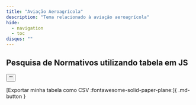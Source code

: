```yaml
---
title: "Aviação Aeroagrícola"
description: "Tema relacionado à aviação aeroagrícola"
hide:
  - navigation
  - toc
disqus: ""
---
```



## Pesquisa de Normativos utilizando tabela em JS

<script src="https://bossanova.uk/jspreadsheet/v4/jexcel.js"></script>
<script src="https://jsuites.net/v4/jsuites.js"></script>
<link rel="stylesheet" href="https://jsuites.net/v4/jsuites.css" type="text/css" />
<link rel="stylesheet" href="https://bossanova.uk/jspreadsheet/v4/jexcel.css" type="text/css" />

<div id="spreadsheet"></div>

<p><button id='download'>""</button></p>[Exportar minha tabela como CSV :fontawesome-solid-paper-plane:]{ .md-button }

<script>
var mySpreadsheet = jspreadsheet(document.getElementById('spreadsheet'), {
        data:[
            {
                name:'Paulo',
                id:'3',
                age:'40',
                gender:'Male'
            },
            {
                name:'Cosme Sergio',
                id:'4',
                age:'48',
                gender:'Male'
            },
            {
                name:'Jorgina Santos',
                id:'5',
                age:'32',
                gender:'Female'
            },
        ],
        columns: [
            {
                type:'text',
                width:'300',
                name:'id'
            },
            {
                type:'text',
                width:'200',
                name:'name'
            },
            {
                type:'text',
                width:'100',
                name:'age'
            },
            {
                type:'hidden',
                name:'gender'
            },
         ]
    });
 
document.getElementById('download').onclick = function () {
    mySpreadsheet.download();
}
</script>

<div id="spreadsheet2"></div>

<script>
    jexcel(document.getElementById('spreadsheet2'), {
        search:true,
        jsonHeaders:true,
        tableOverflow:false,
        pagination:10,
        data:[
            {
              "ementa": "Sistemas de oxigênio dos lavatórios.", 
              "norma": "RBAC-E 111 EMD 00", 
              "tornada_sem_efeito": "", 
              "alterada": "", 
              "data": "16/03/2012", 
              "outros": "", 
              "tipo_normatico": "RBAC-E", 
              "publicacao": "", 
              "revogada": "", 
              "em_vigor": "", 
              "anexos": "https://www.anac.gov.br/assuntos/legislacao/legislacao-1/rbha-e-rbac/rbac/rbac-e-111@@download/arquivo_norma/RBAC-E111EMD00.pdf"
            }, 
            {
              "ementa": "Requisitos de aeronavegabilidade: aeronaves de asas rotativas categoria normal. ", 
              "norma": "RBAC 027 EMD 46", 
              "tornada_sem_efeito": "", 
              "alterada": "", 
              "data": "13/06/2013", 
              "outros": "", 
              "tipo_normatico": "RBAC", 
              "publicacao": "", 
              "revogada": "", 
              "em_vigor": "", 
              "anexos": "https://www.anac.gov.br/assuntos/legislacao/legislacao-1/rbha-e-rbac/rbac/rbac-027@@download/arquivo_norma/RBAC27EMD46.pdf"
            }, 
            {
              "ementa": "Requisitos de aeronavegabilidade: aeronaves de asas rotativas categoria transporte. ", 
              "norma": "RBAC 029 EMD 53", 
              "tornada_sem_efeito": "", 
              "alterada": "", 
              "data": "13/06/2013", 
              "outros": "", 
              "tipo_normatico": "RBAC", 
              "publicacao": "", 
              "revogada": "", 
              "em_vigor": "", 
              "anexos": "https://www.anac.gov.br/assuntos/legislacao/legislacao-1/rbha-e-rbac/rbac/rbac-029@@download/arquivo_norma/RBAC29EMD53.pdf"
            }, 
            {
              "ementa": "Requisitos de aeronavegabilidade: balões livres tripulados.", 
              "norma": "RBAC 031 EMD 07", 
              "tornada_sem_efeito": "", 
              "alterada": "", 
              "data": "16/10/2015", 
              "outros": "", 
              "tipo_normatico": "RBAC", 
              "publicacao": "", 
              "revogada": "", 
              "em_vigor": "", 
              "anexos": "https://www.anac.gov.br/assuntos/legislacao/legislacao-1/rbha-e-rbac/rbac/rbac-031@@download/arquivo_norma/RBAC31EMD07.pdf"
            }, 
            {
              "ementa": "Requisitos de aeronavegabilidade: motores aeronáuticos. ", 
              "norma": "RBAC 033 EMD 28", 
              "tornada_sem_efeito": "", 
              "alterada": "", 
              "data": "22/04/2009", 
              "outros": "", 
              "tipo_normatico": "RBAC", 
              "publicacao": "", 
              "revogada": "", 
              "em_vigor": "", 
              "anexos": "https://www.anac.gov.br/assuntos/legislacao/legislacao-1/rbha-e-rbac/rbac/rbac-033@@download/arquivo_norma/RBAC 33.pdf"
            }, 
            {
              "ementa": "Diretrizes de aeronavegabilidade ", 
              "norma": "RBAC 039 EMD 00", 
              "tornada_sem_efeito": "", 
              "alterada": "", 
              "data": "02/03/2011", 
              "outros": "", 
              "tipo_normatico": "RBAC", 
              "publicacao": "", 
              "revogada": "", 
              "em_vigor": "", 
              "anexos": "https://www.anac.gov.br/assuntos/legislacao/legislacao-1/rbha-e-rbac/rbac/rbac-039@@download/arquivo_norma/RBAC 39.pdf"
            }, 
            {
              "ementa": "Certificação operacional de aeroportos.", 
              "norma": "RBAC 139 EMD 05", 
              "tornada_sem_efeito": "", 
              "alterada": "", 
              "data": "17/12/2015", 
              "outros": "", 
              "tipo_normatico": "RBAC", 
              "publicacao": "", 
              "revogada": "", 
              "em_vigor": "", 
              "anexos": "https://www.anac.gov.br/assuntos/legislacao/legislacao-1/rbha-e-rbac/rbac/rbac-139@@download/arquivo_norma/RBAC139EMD05.pdf, https://www.anac.gov.br/assuntos/legislacao/legislacao-1/rbha-e-rbac/rbac/rbac-139@@download/anexo_norma/Perguntas e Respostas RBAC139_EMD05.pdf"
            }, 
            {
              "ementa": "Requisitos de aeronavegabilidade: aviões categoria transporte", 
              "norma": "RBAC 025 EMD 136", 
              "tornada_sem_efeito": "", 
              "alterada": "", 
              "data": "07/02/2014", 
              "outros": "", 
              "tipo_normatico": "RBAC", 
              "publicacao": "", 
              "revogada": "", 
              "em_vigor": "", 
              "anexos": "https://www.anac.gov.br/assuntos/legislacao/legislacao-1/rbha-e-rbac/rbac/rbac-025@@download/arquivo_norma/BAC25EMD136.pdf"
            }, 
            {
              "ementa": "Operações de transporte aéreo público com aviões com configuração máxima certificada de assentos para passageiros de mais 19 assentos ou capacidade máxima de carga paga acima de 3.400 kg.", 
              "norma": "RBAC 121 EMD 12", 
              "tornada_sem_efeito": "", 
              "alterada": "", 
              "data": "11/02/2021", 
              "outros": "", 
              "tipo_normatico": "RBAC", 
              "publicacao": "12/02/2021", 
              "revogada": "", 
              "em_vigor": "Em vigor em 1º de abril de 2021. Exceto o parágrafo 121.645(e), que entrará em vigor em 26 de maio de 2021.", 
              "anexos": "https://www.anac.gov.br/assuntos/legislacao/legislacao-1/rbha-e-rbac/rbac/rbac-121@@download/arquivo_norma/RBAC121EMD12.pdf, https://www.anac.gov.br/assuntos/legislacao/legislacao-1/rbha-e-rbac/rbac/rbac-121@@download/anexo_norma/PA2020-1031 - CEF RBAC 121.pdf"
            }, 
            {
              "ementa": "Programa Nacional de Instrução em Segurança da Aviação Civil Contra Atos de Interferência Ilícita - PNIAVSEC.", 
              "norma": "RBAC 110 EMD 00", 
              "tornada_sem_efeito": "", 
              "alterada": "", 
              "data": "17/07/2015", 
              "outros": "", 
              "tipo_normatico": "RBAC", 
              "publicacao": "", 
              "revogada": "", 
              "em_vigor": "", 
              "anexos": "https://www.anac.gov.br/assuntos/legislacao/legislacao-1/rbha-e-rbac/rbac/rbac-110@@download/arquivo_norma/RBAC110EMD00.pdf, https://www.anac.gov.br/assuntos/legislacao/legislacao-1/rbha-e-rbac/rbac/rbac-110@@download/anexo_norma/CEF RBAC nº 110.pdf"
            }, 
            {
              "ementa": "Programa de prevenção do risco associado ao uso indevido de substâncias psicoativas na aviação civil.", 
              "norma": "RBAC 120 EMD 03", 
              "tornada_sem_efeito": "", 
              "alterada": "", 
              "data": "11/02/2021", 
              "outros": "", 
              "tipo_normatico": "RBAC", 
              "publicacao": "12/02/2021", 
              "revogada": "", 
              "em_vigor": "Em vigor em 1º de março de 2021.", 
              "anexos": "https://www.anac.gov.br/assuntos/legislacao/legislacao-1/rbha-e-rbac/rbac/rbac-120@@download/arquivo_norma/RBAC120EMD03.pdf, https://www.anac.gov.br/assuntos/legislacao/legislacao-1/rbha-e-rbac/rbac/rbac-120@@download/anexo_norma/CEF RBAC 120.pdf"
            }, 
            {
              "ementa": "Requisitos de aeronavegabilidade: aviões categoria normal.", 
              "norma": "RBAC 023 EMD 64", 
              "tornada_sem_efeito": "", 
              "alterada": "", 
              "data": "07/08/2019", 
              "outros": "", 
              "tipo_normatico": "RBAC", 
              "publicacao": "07/08/2019", 
              "revogada": "", 
              "em_vigor": "", 
              "anexos": "https://www.anac.gov.br/assuntos/legislacao/legislacao-1/rbha-e-rbac/rbac/rbac-023@@download/arquivo_norma/RBAC23EMD64.pdf"
            }, 
            {
              "ementa": "Licenças, habilitações e regras gerais para despachante operacional de voo e mecânico de manutenção aeronáutica", 
              "norma": "RBAC 65 EMD 00", 
              "tornada_sem_efeito": "", 
              "alterada": "", 
              "data": "25/05/2018", 
              "outros": "", 
              "tipo_normatico": "RBAC", 
              "publicacao": "25/05/2018", 
              "revogada": "", 
              "em_vigor": "", 
              "anexos": "https://www.anac.gov.br/assuntos/legislacao/legislacao-1/rbha-e-rbac/rbac/rbac-65@@download/arquivo_norma/RBAC65EMD00.pdf, https://www.anac.gov.br/assuntos/legislacao/legislacao-1/rbha-e-rbac/rbac/rbac-65@@download/anexo_norma/PA2018-3159 - CEF RBAC nº 65.pdf"
            }, 
            {
              "ementa": "Helipontos.", 
              "norma": "RBAC 155 EMD 00", 
              "tornada_sem_efeito": "", 
              "alterada": "", 
              "data": "25/05/2018", 
              "outros": "", 
              "tipo_normatico": "RBAC", 
              "publicacao": "25/05/2018", 
              "revogada": "", 
              "em_vigor": "Em vigor em 21 de novembro de 2018.", 
              "anexos": "https://www.anac.gov.br/assuntos/legislacao/legislacao-1/rbha-e-rbac/rbac/rbac-155@@download/arquivo_norma/RBAC155EMD00.pdf, https://www.anac.gov.br/assuntos/legislacao/legislacao-1/rbha-e-rbac/rbac/rbac-155@@download/anexo_norma/CEF RBAC 155 e Perguntas e Respostas.zip"
            }, 
            {
              "ementa": "Operação Aerodesportiva em Aeronaves sem Certificado de Aeronavegabilidade.", 
              "norma": "RBAC 103 EMD 00", 
              "tornada_sem_efeito": "", 
              "alterada": "", 
              "data": "08/06/2018", 
              "outros": "Retificado no Diário Oficial da União de 20 de junho de 2018, Seção 1, página 54.", 
              "tipo_normatico": "RBAC", 
              "publicacao": "08/06/2018", 
              "revogada": "", 
              "em_vigor": "", 
              "anexos": "https://www.anac.gov.br/assuntos/legislacao/legislacao-1/rbha-e-rbac/rbac/rbac-103@@download/arquivo_norma/RBAC103_EMD00 - Retificado.pdf, https://www.anac.gov.br/assuntos/legislacao/legislacao-1/rbha-e-rbac/rbac/rbac-103@@download/anexo_norma/CEF RBAC 103.pdf"
            }, 
            {
              "ementa": "Credenciamento de pessoas.\r\n", 
              "norma": "RBAC 183 EMD 01", 
              "tornada_sem_efeito": "", 
              "alterada": "", 
              "data": "08/06/2018", 
              "outros": "", 
              "tipo_normatico": "RBAC", 
              "publicacao": "08/06/2018", 
              "revogada": "", 
              "em_vigor": "", 
              "anexos": "https://www.anac.gov.br/assuntos/legislacao/legislacao-1/rbha-e-rbac/rbac/rbac-183@@download/arquivo_norma/RBAC183_EMD01.pdf"
            }, 
            {
              "ementa": "Requisitos de Aeronavegabilidade: Hélices.", 
              "norma": "RBAC 035 EMD 10", 
              "tornada_sem_efeito": "", 
              "alterada": "", 
              "data": "07/08/2019", 
              "outros": "", 
              "tipo_normatico": "RBAC", 
              "publicacao": "07/08/2019", 
              "revogada": "", 
              "em_vigor": "", 
              "anexos": "https://www.anac.gov.br/assuntos/legislacao/legislacao-1/rbha-e-rbac/rbac/rbac-035@@download/arquivo_norma/RBAC35EMD10.pdf"
            }, 
            {
              "ementa": "Operação de empresas estrangeiras que têm por objetivo o transporte aéreo público no Brasil (Operations of foreign air carriers within Brazil engaged in common carriage).", 
              "norma": "RBAC 129 EMD 01", 
              "tornada_sem_efeito": "", 
              "alterada": "", 
              "data": "31/08/2018", 
              "outros": "", 
              "tipo_normatico": "RBAC", 
              "publicacao": "31/08/2018.", 
              "revogada": "", 
              "em_vigor": "", 
              "anexos": "https://www.anac.gov.br/assuntos/legislacao/legislacao-1/rbha-e-rbac/rbac/rbac-129@@download/arquivo_norma/RBAC129EMD01.pdf, https://www.anac.gov.br/assuntos/legislacao/legislacao-1/rbha-e-rbac/rbac/rbac-129@@download/anexo_norma/CEF RBAC nº 129.pdf"
            }, 
            {
              "ementa": "Marcas de Identificação, de Nacionalidade e de Matrícula.", 
              "norma": "RBAC 45  EMD 04", 
              "tornada_sem_efeito": "", 
              "alterada": "", 
              "data": "24/06/2020", 
              "outros": "", 
              "tipo_normatico": "RBAC", 
              "publicacao": "24/06/2020", 
              "revogada": "", 
              "em_vigor": "Em vigor em 1º de julho de 2020.", 
              "anexos": "https://www.anac.gov.br/assuntos/legislacao/legislacao-1/rbha-e-rbac/rbac/rbac-045@@download/arquivo_norma/RBAC45EMD04.pdf, https://www.anac.gov.br/assuntos/legislacao/legislacao-1/rbha-e-rbac/rbac/rbac-045@@download/anexo_norma/CEF RBAC 45.pdf"
            }, 
            {
              "ementa": "Segurança da aviação civil contra atos de interferência ilícita – Operador de aeródromo.", 
              "norma": "RBAC 107 EMD 04", 
              "tornada_sem_efeito": "", 
              "alterada": "", 
              "data": "07/06/2021", 
              "outros": "", 
              "tipo_normatico": "RBAC", 
              "publicacao": "14/06/2021", 
              "revogada": "", 
              "em_vigor": "Em vigor em 1º de julho de 2021.", 
              "anexos": "https://www.anac.gov.br/assuntos/legislacao/legislacao-1/rbha-e-rbac/rbac/rbac-107@@download/arquivo_norma/RBAC107EMD04 - versão em vigor de 01.07 a 01.08.2021.pdf, https://www.anac.gov.br/assuntos/legislacao/legislacao-1/rbha-e-rbac/rbac/rbac-107@@download/anexo_norma/Anexos RBAC 107.zip"
            }, 
            {
              "ementa": "Segurança da aviação civil contra atos de interferência ilícita - Operador aéreo.", 
              "norma": "RBAC 108 EMD 04", 
              "tornada_sem_efeito": "", 
              "alterada": "", 
              "data": "07/06/2021", 
              "outros": "", 
              "tipo_normatico": "RBAC", 
              "publicacao": "14/06/2021", 
              "revogada": "", 
              "em_vigor": "Em vigor em 1º de julho de 2021.", 
              "anexos": "https://www.anac.gov.br/assuntos/legislacao/legislacao-1/rbha-e-rbac/rbac/rbac-108@@download/arquivo_norma/RBAC108EMD04 - versão em vigor de 01.07 a 01.08.2021.pdf, https://www.anac.gov.br/assuntos/legislacao/legislacao-1/rbha-e-rbac/rbac/rbac-108@@download/anexo_norma/Anexos.zip"
            }, 
            {
              "ementa": "Regras Gerais para petição de emissão, alteração, revogação e isenção de cumprimento de regra.", 
              "norma": "RBAC 11 EMD 03", 
              "tornada_sem_efeito": "", 
              "alterada": "", 
              "data": "24/03/2020", 
              "outros": "", 
              "tipo_normatico": "RBAC", 
              "publicacao": "24/03/2020", 
              "revogada": "", 
              "em_vigor": "Em vigor em 1º de abril de 2020.", 
              "anexos": "https://www.anac.gov.br/assuntos/legislacao/legislacao-1/rbha-e-rbac/rbac/rbac-011@@download/arquivo_norma/RBAC11EMD03.pdf"
            }, 
            {
              "ementa": "Requisitos para drenagem de combustível e emissões de escapamento de aviões com motores a turbina.", 
              "norma": "RBAC 034 EMD 06", 
              "tornada_sem_efeito": "", 
              "alterada": "", 
              "data": "18/12/2018", 
              "outros": "", 
              "tipo_normatico": "RBAC", 
              "publicacao": "18/12/2018", 
              "revogada": "", 
              "em_vigor": "Em vigor em 17 de fevereiro de 2019.", 
              "anexos": "https://www.anac.gov.br/assuntos/legislacao/legislacao-1/rbha-e-rbac/rbac/rbac-034@@download/arquivo_norma/RBAC34EMD06.pdf"
            }, 
            {
              "ementa": "Requisitos para emissões de CO2 de aviões.", 
              "norma": "RBAC 038 EMD 00", 
              "tornada_sem_efeito": "", 
              "alterada": "", 
              "data": "18/12/2018", 
              "outros": "", 
              "tipo_normatico": "RBAC", 
              "publicacao": "18/12/2018", 
              "revogada": "", 
              "em_vigor": "Em vigor em 17 de fevereiro de 2019.", 
              "anexos": "https://www.anac.gov.br/assuntos/legislacao/legislacao-1/rbha-e-rbac/rbac/rbac-038@@download/arquivo_norma/RBAC38EMD00.pdf"
            }, 
            {
              "ementa": "Certificação e Requisitos Operacionais: Centros de treinamento de aviação civil.", 
              "norma": "RBAC 142 EMD 03", 
              "tornada_sem_efeito": "", 
              "alterada": "", 
              "data": "11/02/2021", 
              "outros": "", 
              "tipo_normatico": "RBAC", 
              "publicacao": "12/02/2021", 
              "revogada": "", 
              "em_vigor": "Em vigor em 1º de março de 2021.", 
              "anexos": "https://www.anac.gov.br/assuntos/legislacao/legislacao-1/rbha-e-rbac/rbac/rbac-142@@download/arquivo_norma/RBAC142EMD03.pdf, https://www.anac.gov.br/assuntos/legislacao/legislacao-1/rbha-e-rbac/rbac/rbac-142@@download/anexo_norma/CEF RBAC 142 EMD 02.pdf"
            }, 
            {
              "ementa": "Organizações de manutenção de produto aeronáutico.", 
              "norma": "RBAC 145 EMD 07", 
              "tornada_sem_efeito": "", 
              "alterada": "", 
              "data": "23/02/2021", 
              "outros": "", 
              "tipo_normatico": "RBAC", 
              "publicacao": "26/02/2021", 
              "revogada": "", 
              "em_vigor": "Em vigor em 1º de junho de 2021.", 
              "anexos": "https://www.anac.gov.br/assuntos/legislacao/legislacao-1/rbha-e-rbac/rbac/rbac-145@@download/arquivo_norma/RBAC145EMD07.pdf, https://www.anac.gov.br/assuntos/legislacao/legislacao-1/rbha-e-rbac/rbac/rbac-145@@download/anexo_norma/CEF RBAC nº 145.pdf"
            }, 
            {
              "ementa": "Requisitos para gerenciamento de risco de fadiga humana.", 
              "norma": "RBAC 117 EMD 00", 
              "tornada_sem_efeito": "", 
              "alterada": "", 
              "data": "19/03/2019", 
              "outros": "", 
              "tipo_normatico": "RBAC", 
              "publicacao": "19/03/2019", 
              "revogada": "", 
              "em_vigor": "", 
              "anexos": "https://www.anac.gov.br/assuntos/legislacao/legislacao-1/rbha-e-rbac/rbac/rbac-117@@download/arquivo_norma/RBAC117EMD00.pdf, https://www.anac.gov.br/assuntos/legislacao/legislacao-1/rbha-e-rbac/rbac/rbac-117@@download/anexo_norma/ CEF RBAC nº 117.pdf"
            }, 
            {
              "ementa": "Requisitos para operações especiais de aviação pública.", 
              "norma": "RBAC 90 EMD 00", 
              "tornada_sem_efeito": "", 
              "alterada": "", 
              "data": "12/04/2019", 
              "outros": "", 
              "tipo_normatico": "RBAC", 
              "publicacao": "12/04/2019", 
              "revogada": "", 
              "em_vigor": "Em vigor em 11 de julho de 2019.", 
              "anexos": "https://www.anac.gov.br/assuntos/legislacao/legislacao-1/rbha-e-rbac/rbac/rbac-90@@download/arquivo_norma/RBAC90EMD00.pdf, https://www.anac.gov.br/assuntos/legislacao/legislacao-1/rbha-e-rbac/rbac/rbac-90@@download/anexo_norma/ CEF RBAC nº 90.pdf"
            }, 
            {
              "ementa": "Salto de paraquedas.", 
              "norma": "RBAC 105 EMD 02", 
              "tornada_sem_efeito": "", 
              "alterada": "", 
              "data": "12/04/2019", 
              "outros": "", 
              "tipo_normatico": "RBAC", 
              "publicacao": "12/04/2019", 
              "revogada": "", 
              "em_vigor": "Em vigor em 11 de julho de 2019.", 
              "anexos": "https://www.anac.gov.br/assuntos/legislacao/legislacao-1/rbha-e-rbac/rbac/rbac-105@@download/arquivo_norma/RBAC105EMD02.pdf"
            }, 
            {
              "ementa": "Operação de aeronaves de asas rotativas com cargas externas.", 
              "norma": "RBAC 133 EMD 02", 
              "tornada_sem_efeito": "", 
              "alterada": "", 
              "data": "12/04/2019", 
              "outros": "", 
              "tipo_normatico": "RBAC", 
              "publicacao": "12/04/2019", 
              "revogada": "", 
              "em_vigor": "Em vigor em 11 de julho de 2019.", 
              "anexos": "https://www.anac.gov.br/assuntos/legislacao/legislacao-1/rbha-e-rbac/rbac/rbac-133@@download/arquivo_norma/RBAC133EMD02.pdf, https://www.anac.gov.br/assuntos/legislacao/legislacao-1/rbha-e-rbac/rbac/rbac-133@@download/anexo_norma/CEF RBAC-133.pdf"
            }, 
            {
              "ementa": "Transporte de artigos perigosos em aeronaves civis.", 
              "norma": "RBAC 175 EMD 03", 
              "tornada_sem_efeito": "", 
              "alterada": "", 
              "data": "11/02/2021", 
              "outros": "", 
              "tipo_normatico": "RBAC", 
              "publicacao": "12/02/2021", 
              "revogada": "", 
              "em_vigor": "Em vigor em 1º de abril de 2021.", 
              "anexos": "https://www.anac.gov.br/assuntos/legislacao/legislacao-1/rbha-e-rbac/rbac/rbac-175@@download/arquivo_norma/RBAC175EMD03.pdf, https://www.anac.gov.br/assuntos/legislacao/legislacao-1/rbha-e-rbac/rbac/rbac-175@@download/anexo_norma/CEF RBAC 175.pdf"
            }, 
            {
              "ementa": "Certificação e requisitos operacionais: Centros de Instrução de Aviação Civil.", 
              "norma": "RBAC 141 EMD 01", 
              "tornada_sem_efeito": "", 
              "alterada": "", 
              "data": "06/03/2020", 
              "outros": "", 
              "tipo_normatico": "RBAC", 
              "publicacao": "06/03/2020", 
              "revogada": "", 
              "em_vigor": "Em vigor em 1º de abril de 2020.", 
              "anexos": "https://www.anac.gov.br/assuntos/legislacao/legislacao-1/rbha-e-rbac/rbac/rbac-141@@download/arquivo_norma/RBAC141EMD01.pdf, https://www.anac.gov.br/assuntos/legislacao/legislacao-1/rbha-e-rbac/rbac/rbac-141@@download/anexo_norma/CEF RBAC 141.pdf"
            }, 
            {
              "ementa": "Licenças, habilitações e certificados para pilotos.", 
              "norma": "RBAC 61 EMD 13", 
              "tornada_sem_efeito": "", 
              "alterada": "", 
              "data": "19/03/2020", 
              "outros": "", 
              "tipo_normatico": "RBAC", 
              "publicacao": "20/03/2020", 
              "revogada": "", 
              "em_vigor": "Em vigor em 1º de abril de 2020.", 
              "anexos": "https://www.anac.gov.br/assuntos/legislacao/legislacao-1/rbha-e-rbac/rbac/rbac-61@@download/arquivo_norma/RBAC61EMD13.pdf, https://www.anac.gov.br/assuntos/legislacao/legislacao-1/rbha-e-rbac/rbac/rbac-61@@download/anexo_norma/ CEF RBAC 61.pdf"
            }, 
            {
              "ementa": "Aeródromos - Operação, manutenção e resposta à emergência.", 
              "norma": "RBAC 153 EMD 06", 
              "tornada_sem_efeito": "", 
              "alterada": "", 
              "data": "09/03/2021", 
              "outros": "", 
              "tipo_normatico": "RBAC", 
              "publicacao": "15/03/2021", 
              "revogada": "", 
              "em_vigor": "Em vigor em 1º de abril de 2021.", 
              "anexos": "https://www.anac.gov.br/assuntos/legislacao/legislacao-1/rbha-e-rbac/rbac/rbac-153@@download/arquivo_norma/RBAC153EMD06.pdf, https://www.anac.gov.br/assuntos/legislacao/legislacao-1/rbha-e-rbac/rbac/rbac-153@@download/anexo_norma/Anexos RBAC 153.zip"
            }, 
            {
              "ementa": "Certificação e requisitos operacionais: operações aeroagrícolas.", 
              "norma": "RBAC 137 EMD 04", 
              "tornada_sem_efeito": "", 
              "alterada": "", 
              "data": "12/05/2020", 
              "outros": "", 
              "tipo_normatico": "RBAC", 
              "publicacao": "15/05/2020", 
              "revogada": "", 
              "em_vigor": "Em vigor em 1º de junho de 2020.", 
              "anexos": "https://www.anac.gov.br/assuntos/legislacao/legislacao-1/rbha-e-rbac/rbac/rbac-137@@download/arquivo_norma/RBAC137EMD04.pdf, https://www.anac.gov.br/assuntos/legislacao/legislacao-1/rbha-e-rbac/rbac/rbac-137@@download/anexo_norma/CEF RBAC 137.pdf"
            }, 
            {
              "ementa": "Operações de transporte aéreo público com aviões com configuração máxima certificada de assentos para passageiros de até 19 assentos e capacidade máxima de carga paga de até 3.400 kg (7.500 lb), ou helicópteros.", 
              "norma": "RBAC 135 EMD 10", 
              "tornada_sem_efeito": "", 
              "alterada": "", 
              "data": "11/02/2021", 
              "outros": "", 
              "tipo_normatico": "RBAC", 
              "publicacao": "12/02/2021", 
              "revogada": "", 
              "em_vigor": "Em vigor em 1º de abril de 2021.", 
              "anexos": "https://www.anac.gov.br/assuntos/legislacao/legislacao-1/rbha-e-rbac/rbac/rbac-135@@download/arquivo_norma/RBAC135EMD10.pdf, https://www.anac.gov.br/assuntos/legislacao/legislacao-1/rbha-e-rbac/rbac/rbac-135@@download/anexo_norma/ CEF RBAC nº 135.pdf"
            }, 
            {
              "ementa": "Definições, regras de redação e unidades de medida para uso nos normativos da ANAC.", 
              "norma": "RBAC 01 EMD 08", 
              "tornada_sem_efeito": "", 
              "alterada": "", 
              "data": "11/02/2021", 
              "outros": "", 
              "tipo_normatico": "RBAC", 
              "publicacao": "12/01/2021", 
              "revogada": "", 
              "em_vigor": "Em vigor em 1º de abril de 2021.", 
              "anexos": "https://www.anac.gov.br/assuntos/legislacao/legislacao-1/rbha-e-rbac/rbac/rbac-01@@download/arquivo_norma/RBAC01EMD08.pdf"
            }, 
            {
              "ementa": "Certificação: Operadores de Transporte Aéreo Público.", 
              "norma": "RBAC 119 EMD 08", 
              "tornada_sem_efeito": "", 
              "alterada": "", 
              "data": "11/02/2021", 
              "outros": "", 
              "tipo_normatico": "RBAC", 
              "publicacao": "12/02/2021", 
              "revogada": "", 
              "em_vigor": "Em vigor em 1º de março de 2021.", 
              "anexos": "https://www.anac.gov.br/assuntos/legislacao/legislacao-1/rbha-e-rbac/rbac/rbac-119@@download/arquivo_norma/RBAC119EMD08.pdf, https://www.anac.gov.br/assuntos/legislacao/legislacao-1/rbha-e-rbac/rbac/rbac-119@@download/anexo_norma/CEF RBAC 119.pdf"
            }, 
            {
              "ementa": "Requisitos para concessão de certificados médicos aeronáuticos, para o cadastro e credenciamento de médicos, credenciamento de clínicas e para o convênio com entidades públicas.", 
              "norma": "RBAC 67 EMD 04", 
              "tornada_sem_efeito": "", 
              "alterada": "Retificado no DOU de 29/04/2020.", 
              "data": "20/03/2020", 
              "outros": "", 
              "tipo_normatico": "RBAC", 
              "publicacao": "20/03/2020", 
              "revogada": "", 
              "em_vigor": "Em vigor em 1º de abril de 2020.", 
              "anexos": "https://www.anac.gov.br/assuntos/legislacao/legislacao-1/rbha-e-rbac/rbac/rbac-067@@download/arquivo_norma/RBAC67EMD04.pdf, https://www.anac.gov.br/assuntos/legislacao/legislacao-1/rbha-e-rbac/rbac/rbac-067@@download/anexo_norma/CEF RBAC 67.pdf"
            }, 
            {
              "ementa": "Requisitos para qualificação e uso de dispositivos de treinamento para simulação de voo.", 
              "norma": "RBAC 60 EMD 00", 
              "tornada_sem_efeito": "", 
              "alterada": "", 
              "data": "20/03/2020", 
              "outros": "Retificado no Diário Oficial da União de 24 de março de 2020, Seção 1, página 66.", 
              "tipo_normatico": "RBAC", 
              "publicacao": "20/03/2020", 
              "revogada": "", 
              "em_vigor": "Em vigor em 1º de abril de 2020.", 
              "anexos": "https://www.anac.gov.br/assuntos/legislacao/legislacao-1/rbha-e-rbac/rbac/rbac-60@@download/arquivo_norma/RBAC60EMD00.pdf"
            }, 
            {
              "ementa": "Certificação e requisitos operacionais: voos panorâmicos.", 
              "norma": "RBAC 136 EMD 00", 
              "tornada_sem_efeito": "", 
              "alterada": "", 
              "data": "24/06/2020", 
              "outros": "", 
              "tipo_normatico": "RBAC", 
              "publicacao": "24/06/2020", 
              "revogada": "", 
              "em_vigor": "Em vigor em 1º de julho de 2020.", 
              "anexos": "https://www.anac.gov.br/assuntos/legislacao/legislacao-1/rbha-e-rbac/rbac/rbac-136@@download/arquivo_norma/RBAC136EMD00.pdf"
            }, 
            {
              "ementa": "Planos de Zoneamento de Ruído de Aeródromos  - PZR", 
              "norma": "RBAC 161 EMD 03", 
              "tornada_sem_efeito": "", 
              "alterada": "", 
              "data": "23/02/2021", 
              "outros": "Retificado no Diário Oficial da União de 1º de abril de 2021, Seção 1 (Edição Extra), páginas 28 e 29.", 
              "tipo_normatico": "RBAC", 
              "publicacao": "26/02/2021", 
              "revogada": "", 
              "em_vigor": "Em vigor em 1º de abril de 2021.", 
              "anexos": "https://www.anac.gov.br/assuntos/legislacao/legislacao-1/rbha-e-rbac/rbac/rbac-161@@download/arquivo_norma/RBAC161EMD03 - Retificado.pdf, https://www.anac.gov.br/assuntos/legislacao/legislacao-1/rbha-e-rbac/rbac/rbac-161@@download/anexo_norma/CEF RBAC nº 161.pdf"
            }, 
            {
              "ementa": "Manutenção, manutenção preventiva, reconstrução e alteração.", 
              "norma": "RBAC 43 EMD 05", 
              "tornada_sem_efeito": "", 
              "alterada": "", 
              "data": "09/03/2021", 
              "outros": "", 
              "tipo_normatico": "RBAC", 
              "publicacao": "15/03/2021", 
              "revogada": "", 
              "em_vigor": "Em vigor em 26 de maio de 2021.", 
              "anexos": "https://www.anac.gov.br/assuntos/legislacao/legislacao-1/rbha-e-rbac/rbac/rbac-43-emd-05@@download/arquivo_norma/RBAC43EMD05.pdf"
            }, 
            {
              "ementa": "Operações de transporte aéreo público com aviões com configuração máxima certificada de assentos para passageiros de até 19 assentos e capacidade máxima de carga paga de até 3.400 kg (7.500 lb), ou helicópteros.", 
              "norma": "RBAC 135 EMD 11", 
              "tornada_sem_efeito": "", 
              "alterada": "", 
              "data": "09/03/2021", 
              "outros": "", 
              "tipo_normatico": "RBAC", 
              "publicacao": "15/03/2021", 
              "revogada": "", 
              "em_vigor": "Em vigor em 26 de maio de 2021.", 
              "anexos": "https://www.anac.gov.br/assuntos/legislacao/legislacao-1/rbha-e-rbac/rbac/rbac-135-emd-11@@download/arquivo_norma/RBAC135EMD11.pdf"
            }, 
            {
              "ementa": "Manutenção, manutenção preventiva, reconstrução e alteração.", 
              "norma": "RBAC 43 EMD 04", 
              "tornada_sem_efeito": "", 
              "alterada": "", 
              "data": "02/08/2019", 
              "outros": "", 
              "tipo_normatico": "RBAC", 
              "publicacao": "07/08/2019", 
              "revogada": "", 
              "em_vigor": "", 
              "anexos": "https://www.anac.gov.br/assuntos/legislacao/legislacao-1/rbha-e-rbac/rbac/rbac-43@@download/arquivo_norma/RBAC43EMD04.pdf, https://www.anac.gov.br/assuntos/legislacao/legislacao-1/rbha-e-rbac/rbac/rbac-43@@download/anexo_norma/CEF RBAC nº 43.pdf"
            }, 
            {
              "ementa": "Requisitos de ruído para aeronave.", 
              "norma": "RBAC 36", 
              "tornada_sem_efeito": "", 
              "alterada": "", 
              "data": "08/04/2021", 
              "outros": "", 
              "tipo_normatico": "RBAC", 
              "publicacao": "12/04/2021", 
              "revogada": "", 
              "em_vigor": "Em vigor em 3 de maio de 2021.", 
              "anexos": "https://www.anac.gov.br/assuntos/legislacao/legislacao-1/rbha-e-rbac/rbac/rbac-36@@download/arquivo_norma/RBAC36EMD31.pdf"
            }, 
            {
              "ementa": "Requisitos gerais para aeronaves não tripuladas de uso civil", 
              "norma": "RBAC-E 94 EMD 01", 
              "tornada_sem_efeito": "", 
              "alterada": "", 
              "data": "01/06/2021", 
              "outros": "", 
              "tipo_normatico": "RBAC", 
              "publicacao": "07/06/2021", 
              "revogada": "", 
              "em_vigor": "Em vigor em 1º de julho de 2021.", 
              "anexos": "https://www.anac.gov.br/assuntos/legislacao/legislacao-1/rbha-e-rbac/rbac/rbac-e-94-emd-01@@download/arquivo_norma/RBACE94EMD01.pdf, https://www.anac.gov.br/assuntos/legislacao/legislacao-1/rbha-e-rbac/rbac/rbac-e-94-emd-01@@download/anexo_norma/CEF RBAC-E 94.pdf"
            }, 
            {
              "ementa": "Certificação de Produto e Artigo Aeronáuticos.", 
              "norma": "RBAC 21 EMD 08", 
              "tornada_sem_efeito": "", 
              "alterada": "", 
              "data": "14/06/2021", 
              "outros": "", 
              "tipo_normatico": "RBAC", 
              "publicacao": "14/06/2021", 
              "revogada": "", 
              "em_vigor": "Em vigor em 1º de julho de 2021.", 
              "anexos": "https://www.anac.gov.br/assuntos/legislacao/legislacao-1/rbha-e-rbac/rbac/rbac-21-emd-08@@download/arquivo_norma/RBAC21EMD08.pdf, https://www.anac.gov.br/assuntos/legislacao/legislacao-1/rbha-e-rbac/rbac/rbac-21-emd-08@@download/anexo_norma/CEF RBAC 21.pdf"
            }, 
            {
              "ementa": "Aeronavegabilidade continuada e melhorias na segurança para aviões categoria transporte.", 
              "norma": "RBAC 26 EMD 03", 
              "tornada_sem_efeito": "", 
              "alterada": "", 
              "data": "14/06/2021", 
              "outros": "", 
              "tipo_normatico": "CE/SC", 
              "publicacao": "14/06/2021.", 
              "revogada": "", 
              "em_vigor": "Em vigor em 1º de julho de 2021.", 
              "anexos": "https://www.anac.gov.br/assuntos/legislacao/legislacao-1/rbha-e-rbac/rbac/rbac-26-emd-03@@download/arquivo_norma/RBAC26EMD03.pdf"
            }, 
            {
              "ementa": "Requisitos gerais de operação para aeronaves civis.", 
              "norma": "RBAC 91 EMD 03", 
              "tornada_sem_efeito": "", 
              "alterada": "", 
              "data": "14/06/2021", 
              "outros": "", 
              "tipo_normatico": "RBAC", 
              "publicacao": "14/06/2021", 
              "revogada": "", 
              "em_vigor": "Em vigor em 1º de julho de 2021.", 
              "anexos": "https://www.anac.gov.br/assuntos/legislacao/legislacao-1/rbha-e-rbac/rbac/rbac-91-emd-03@@download/arquivo_norma/RBAC91EMD03.pdf"
            }, 
            {
              "ementa": "Operações de transporte aéreo público com aviões com configuração máxima certificada de assentos para passageiros de mais 19 assentos ou capacidade máxima de carga paga acima de 3.400 kg.", 
              "norma": "RBAC 121 EMD 14", 
              "tornada_sem_efeito": "", 
              "alterada": "", 
              "data": "14/06/2021", 
              "outros": "", 
              "tipo_normatico": "RBAC", 
              "publicacao": "14/06/2021", 
              "revogada": "", 
              "em_vigor": "Em vigor em 1º de julho de 2021.", 
              "anexos": "https://www.anac.gov.br/assuntos/legislacao/legislacao-1/rbha-e-rbac/rbac/rbac-121-emd-14@@download/arquivo_norma/RBAC121EMD14.pdf"
            }, 
            {
              "ementa": "Projeto de Aeródromos.", 
              "norma": "RBAC 154 EMD 07", 
              "tornada_sem_efeito": "", 
              "alterada": "", 
              "data": "16/06/2021", 
              "outros": "", 
              "tipo_normatico": "RBAC", 
              "publicacao": "16/06/2021.", 
              "revogada": "", 
              "em_vigor": "Em vigor em 1º de julho de 2021.", 
              "anexos": "https://www.anac.gov.br/assuntos/legislacao/legislacao-1/rbha-e-rbac/rbac/rbac-154-emd-07@@download/arquivo_norma/RBAC154EMD07.pdf, https://www.anac.gov.br/assuntos/legislacao/legislacao-1/rbha-e-rbac/rbac/rbac-154-emd-07@@download/anexo_norma/Perguntas e Respostas  RBAC nº 154  Emenda nº 07.pdf"
            }
            
        columns: [
            {
                type:'text',
                width:'300',
                title:'Ementa',
                name: 'ementa'
            },
            {
                type:'text',
                width:'200',
                name:'norma'
            },
            {
                type:'hidden',
                width:'100',
                name:'tornada_sem_efeito'
            },
             {
                type:'hidden',
                width:'100',
                name:'alterada'
            },
            {
                type:'text',
                width:'80',
                name:'data'
            },
            {
                type:'hidden',
                width:'100',
                name:'outros'
            },
            {
                type:'text',
                width:'200',
                name:'tipo_normatico'
            },
            {
                type:'hidden',
                width:'100',
                name:'publicacao'
            },
            {
                type:'hidden',
                width:'100',
                name:'revogada'
            },
            {
                type:'text',
                width:'100',
                name:'em_vigor'
            },
            {
                type:'text',
                width:'500',
                title:'Anexos',
                name:'anexos'
            }
//             {
//                type:'hidden',
//                name:'gender'
//            },
         ]
    });
document.getElementById('download').onclick = function () {
    mySpreadsheet.download();
}
</script>
